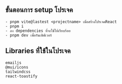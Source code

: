 ## ขั้นตอนการ setup โปรเจค

```
- pnpm vite@lastest <projectname> เพื่อสร้างโปรเจคReact
- pnpm i
- ลง dependencies ที่จะใช้ให้เรียบร้อย
- pnpm dev เพื่อรันเซิฟเวอร์
```

## Libraries ที่ใช้ในโปรเจค

```
emailjs
@mui/icons
tailwindcss
react-toastify
```
